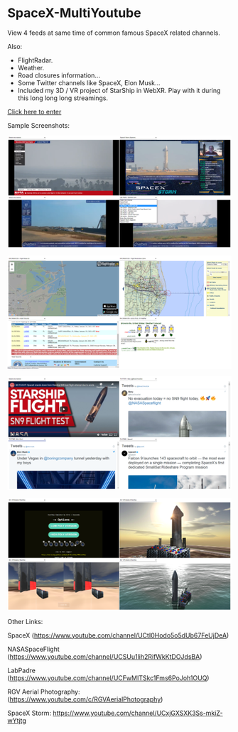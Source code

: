 # SpaceX-MultiYoutube

View 4 feeds at same time of common famous SpaceX related channels.

Also:
- FlightRadar.
- Weather.
- Road closures information...
- Some Twitter channels like SpaceX, Elon Musk...
- Included my 3D / VR project of StarShip in WebXR. Play with it during this long long long streamings.

[Click here to enter](https://elricdog.github.io/SpaceX-MultiYoutube/view.html)

Sample Screenshots:

![Image of 4 feeds](https://github.com/elricdog/SpaceX-MultiYoutube/blob/main/sample1.png)

![Image of information webs](https://github.com/elricdog/SpaceX-MultiYoutube/blob/main/sample2.png)

![Image of twitter feeds](https://github.com/elricdog/SpaceX-MultiYoutube/blob/main/sample3.png)

![Image of 3D / VR](https://github.com/elricdog/SpaceX-MultiYoutube/blob/main/sample4.png)

Other Links:

SpaceX
(https://www.youtube.com/channel/UCtI0Hodo5o5dUb67FeUjDeA)

NASASpaceFlight
(https://www.youtube.com/channel/UCSUu1lih2RifWkKtDOJdsBA)

LabPadre
(https://www.youtube.com/channel/UCFwMITSkc1Fms6PoJoh1OUQ)

RGV Aerial Photography:
(https://www.youtube.com/c/RGVAerialPhotography)

SpaceX Storm:
https://www.youtube.com/channel/UCxjGXSXK3Ss-mkiZ-wYtjtg
